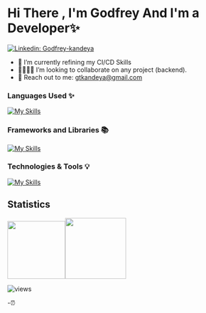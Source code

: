 # Hi There , I'm Godfrey And l'm a Developer✨  

[![Linkedin: Godfrey-kandeya](https://www.linkedin.com/in/godfrey-kandeya?style=for-the-badge&logo=Linkedin&Color=black&link=https://www.linkedin.com/in/godfrey-kandeya)](https://www.linkedin.com/in/godfrey-kandeya-2a3b47242/)

- 👷 I’m currently refining my CI/CD Skills
- 👨‍👩‍👧‍👦 I’m looking to collaborate on any project (backend).
- 📩 Reach out to me: <gtkandeya@gmail.com>


### Languages Used ✨

<!-- ![C](https://img.shields.io/badge/c-%2300599C.svg?style=for-the-badge&logo=c&logoColor=white)
![CSS3](https://img.shields.io/badge/css3-%231572B6.svg?style=for-the-badge&logo=css3&logoColor=white)
![HTML5](https://img.shields.io/badge/html5-%23E34F26.svg?style=for-the-badge&logo=html5&logoColor=white)
![JavaScript](https://img.shields.io/badge/javascript-%23323330.svg?style=for-the-badge&logo=javascript&logoColor=%23F7DF1E)
![Markdown](https://img.shields.io/badge/markdown-%23000000.svg?style=for-the-badge&logo=markdown&logoColor=white)
![Python](https://img.shields.io/badge/python-3670A0?style=for-the-badge&logo=python&logoColor=ffdd54)
![Shell Script](https://img.shields.io/badge/shell_script-%23121011.svg?style=for-the-badge&logo=gnu-bash&logoColor=white) -->
[![My Skills](https://skills.thijs.gg/icons?i=c,css,html,javascript,swift,ruby,python,bash,java&theme=dark)](https://skills.thijs.gg)

### Frameworks and Libraries 📚

<!-- ![Bootstrap](https://img.shields.io/badge/bootstrap-%23563D7C.svg?style=for-the-badge&logo=bootstrap&logoColor=white)
![Django](https://img.shields.io/badge/django-%23092E20.svg?style=for-the-badge&logo=django&logoColor=white)
 -->
[![My Skills](https://skills.thijs.gg/icons?i=django,flutter,react,next,express,css,wordpress,bootstrap,&theme=dark)](https://skills.thijs.gg)

### Technologies & Tools 💡 

[![My Skills](https://skills.thijs.gg/icons?i=postgres,mysql,git,vscode&theme=light)](https://skills.thijs.gg)


## Statistics

<a href="https://github.com/godfrey-tankan"><img height="130px" src="https://github-readme-stats.vercel.app/api?username=godfrey-tankan&hide_title=true&hide_border=true&show_icons=true&include_all_commits=true&count_private=true&line_height=21&theme=tokyonight" /><!-- wi*quL3fcV --><img height="137px" src="https://github-readme-stats.vercel.app/api/top-langs/?username=godfrey-tankan&hide_title=true&hide_border=true&layout=compact&langs_count=10theme=tokyonight&&hide=css,html,shaderlab&theme=tokyonight" /></a>

<!-- [![wakatime](https://wakatime.com/badge/user/b3046e07-b277-4034-9c3c-8e48a13c62f6.svg)](https://wakatime.com/@b3046e07-b277-4034-9c3c-8e48a13c62f6) -->
![views](https://komarev.com/ghpvc/?username=godfrey-tankan)

-⏰
